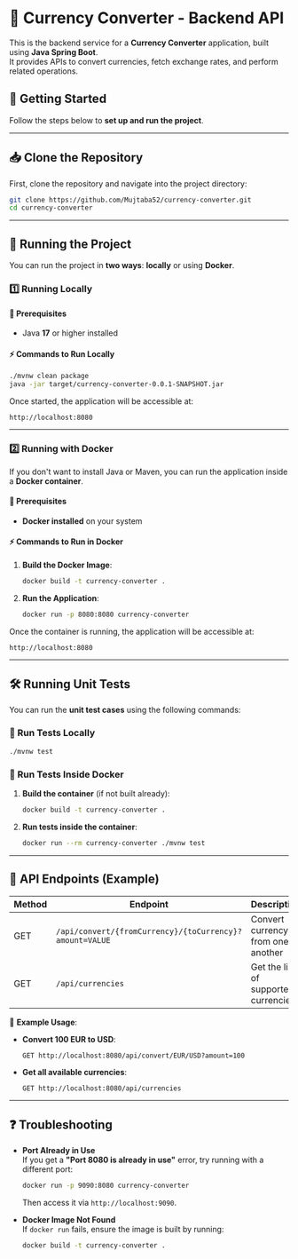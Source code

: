 # 🚧 Currency Converter - Backend API

This is the backend service for a **Currency Converter** application, built using **Java Spring Boot**.  
It provides APIs to convert currencies, fetch exchange rates, and perform related operations.  

## 🚀 Getting Started

Follow the steps below to **set up and run the project**.

---

## 📥 Clone the Repository

First, clone the repository and navigate into the project directory:

```sh
git clone https://github.com/Mujtaba52/currency-converter.git
cd currency-converter
```

---

## 🔧 Running the Project

You can run the project in **two ways**: **locally** or using **Docker**.

### **1️⃣ Running Locally**

#### **📌 Prerequisites**
- Java **17** or higher installed

#### **⚡ Commands to Run Locally**
```sh
./mvnw clean package
java -jar target/currency-converter-0.0.1-SNAPSHOT.jar
```

Once started, the application will be accessible at:
```
http://localhost:8080
```

---

### **2️⃣ Running with Docker**
If you don't want to install Java or Maven, you can run the application inside a **Docker container**.

#### **📌 Prerequisites**
- **Docker installed** on your system

#### **⚡ Commands to Run in Docker**
1. **Build the Docker Image**:
   ```sh
   docker build -t currency-converter .
   ```
2. **Run the Application**:
   ```sh
   docker run -p 8080:8080 currency-converter
   ```

Once the container is running, the application will be accessible at:
```
http://localhost:8080
```

---

## 🛠 Running Unit Tests

You can run the **unit test cases** using the following commands:

### **📌 Run Tests Locally**
```sh
./mvnw test
```

### **📌 Run Tests Inside Docker**
1. **Build the container** (if not built already):
   ```sh
   docker build -t currency-converter .
   ```
2. **Run tests inside the container**:
   ```sh
   docker run --rm currency-converter ./mvnw test
   ```

---

## 📜 API Endpoints (Example)

| Method | Endpoint                                | Description                  |
|--------|----------------------------------------|------------------------------|
| GET    | `/api/convert/{fromCurrency}/{toCurrency}?amount=VALUE` | Convert currency from one to another |
| GET    | `/api/currencies`                      | Get the list of supported currencies |

📌 **Example Usage**:
- **Convert 100 EUR to USD**:  
  ```
  GET http://localhost:8080/api/convert/EUR/USD?amount=100
  ```
- **Get all available currencies**:  
  ```
  GET http://localhost:8080/api/currencies
  ```

---

## ❓ Troubleshooting

- **Port Already in Use**  
  If you get a **"Port 8080 is already in use"** error, try running with a different port:
  ```sh
  docker run -p 9090:8080 currency-converter
  ```
  Then access it via `http://localhost:9090`.

- **Docker Image Not Found**  
  If `docker run` fails, ensure the image is built by running:
  ```sh
  docker build -t currency-converter .
  ```

